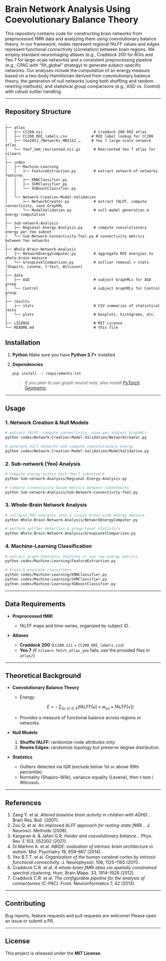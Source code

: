 # Brain Network Analysis Using Coevolutionary Balance Theory

This repository contains code for constructing brain networks from preprocessed fMRI data and analyzing them using coevolutionary balance theory. In our framework, nodes represent regional fALFF values and edges represent functional connectivity (correlation) between brain regions. We employ standard neuroimaging atlases (e.g., Craddock 200 for ROIs and Yeo 7 for large-scale networks) and a consistent preprocessing pipeline (e.g., CPAC with “filt\_global” strategy) to generate subject-specific networks. Our analyses include the computation of an energy measure based on a two-body Hamiltonian derived from coevolutionary balance theory, the generation of null networks (using both shuffling and random rewiring methods), and statistical group comparisons (e.g., ASD vs. Control) with robust outlier handling.

---

## Repository Structure

```text
.
├── atlas
│   ├── CC200.nii                       # Craddock 200 ROI atlas
│   ├── CC200_ROI_labels.csv           # ROI label lookup for CC200
│   ├── Yeo2011_7Networks_MNI152_…     # Yeo 7 large-scale network atlas
│   └── Yeo7_1mm_reoriented.nii.gz      # Reoriented Yeo 7 atlas for nilearn
│
├── codes
│   ├── Machine-Learning
│   │   ├── FeatureExtraction.py        # extract network-of-networks features
│   │   ├── KNNClassifier.py
│   │   ├── SVMClassifier.py
│   │   └── XGBoostClassifier.py
│   │
│   └── Network-Creation-Model-Validation
│       ├── NetworkCreator.py           # extract fALFF, compute connectivity, save GraphML
│       └── ModelValidation.py          # null-model generation & energy computation
│
├── Sub-network-Analysis
│   ├── Regional-Energy-Analysis.py     # compute coevolutionary energy per Yeo subnet
│   └── Sub-Network-Connectivity-Tool.py # connectivity metrics between Yeo networks
│
├── Whole-Brain-Network-Analysis
│   ├── NetworkEnergyComputer.py        # aggregate ROI energies to whole-brain measure
│   └── GroupLevelComparison.py         # outlier removal + stats (Shapiro, Levene, t-test, Wilcoxon)
│
├── data
│   ├── ASD                             # subject GraphMLs for ASD group
│   └── Control                         # subject GraphMLs for Control group
│
├── results
│   ├── stats                           # CSV summaries of statistical tests
│   └── plots                           # boxplots, histograms, etc.
│
├── LICENSE                             # MIT License
└── README.md                           # this file
```

## Installation

1. **Python**
   Make sure you have **Python 3.7+** installed.

2. **Dependencies**

   ```bash
   pip install -r requirements.txt
   ```

   > *If you plan to use graph neural nets, also install [PyTorch Geometric](https://pytorch-geometric.readthedocs.io/).*

---

## Usage

### 1. Network Creation & Null Models

```bash
# extract fALFF, compute connectivity, save per-subject GraphMLs
python codes/Network-Creation-Model-Validation/NetworkCreator.py

# generate null networks and compute coevolutionary energy
python codes/Network-Creation-Model-Validation/ModelValidation.py
```

### 2. Sub-network (Yeo) Analysis

```bash
# compute energy within each Yeo-7 subnetwork
python Sub-network-Analysis/Regional-Energy-Analysis.py

# compute connectivity-based metrics between subnetworks
python Sub-network-Analysis/Sub-Network-Connectivity-Tool.py
```

### 3. Whole-Brain Network Analysis

```bash
# collapse ROI energies into a single brain-wide energy measure
python Whole-Brain-Network-Analysis/NetworkEnergyComputer.py

# perform outlier detection & group-level statistics
python Whole-Brain-Network-Analysis/GroupLevelComparison.py
```

### 4. Machine-Learning Classification

```bash
# extract graph-theoretic features or use raw energy metrics
python codes/Machine-Learning/FeatureExtraction.py

# train & evaluate classifiers
python codes/Machine-Learning/KNNClassifier.py
python codes/Machine-Learning/SVMClassifier.py
python codes/Machine-Learning/XGBoostClassifier.py
```

---

## Data Requirements

* **Preprocessed fMRI**

  * fALFF maps and time-series, organized by subject ID.

* **Atlases**

  * **Craddock 200** (`CC200.nii` + `CC200_ROI_labels.csv`)
  * **Yeo 7** (if `nilearn.fetch_atlas_yeo` fails, use the provided files in `atlas/`)

---

## Theoretical Background

* **Coevolutionary Balance Theory**

  * Energy:

    $$
      E = -\,\sum_{(u,v)\in E}\bigl(\mathrm{fALFF}[u]\times w_{uv}\times \mathrm{fALFF}[v]\bigr)
    $$
  * Provides a measure of functional balance across regions or networks.

* **Null Models**

  1. **Shuffle fALFF:** randomize node attributes only.
  2. **Rewire Edges:** randomize topology but preserve degree distribution.

* **Statistics**

  * Outliers detected via IQR (exclude below 1st or above 99th percentile).
  * Normality (Shapiro–Wilk), variance equality (Levene), then t-test / Wilcoxon.

---

## References

1. Zang Y. et al. *Altered baseline brain activity in children with ADHD…* Brain Res. Bull. (2007).
2. Zou Q. et al. *An improved ALFF approach for resting-state fMRI…* J. Neurosci. Methods (2008).
3. Kargaran A. & Jafari G.R. *Heider and coevolutionary balance…* Phys. Rev. E 103, 052302 (2021).
4. Di Martino A. et al. *ABIDE: evaluation of intrinsic brain architecture in autism.* Mol. Psychiatry 19, 659–667 (2014).
5. Yeo B.T.T. et al. *Organization of the human cerebral cortex by intrinsic functional connectivity.* J. Neurophysiol. 106, 1125–1165 (2011).
6. Craddock C.R. et al. *A whole-brain fMRI atlas via spatially constrained spectral clustering.* Hum. Brain Mapp. 33, 1914–1928 (2012).
7. Craddock C.R. et al. *The configurable pipeline for the analysis of connectomes (C-PAC).* Front. Neuroinformatics 7, 42 (2013).

---

## Contributing

Bug reports, feature requests and pull requests are welcome! Please open an issue or submit a PR.

---

## License

This project is released under the **MIT License**.
